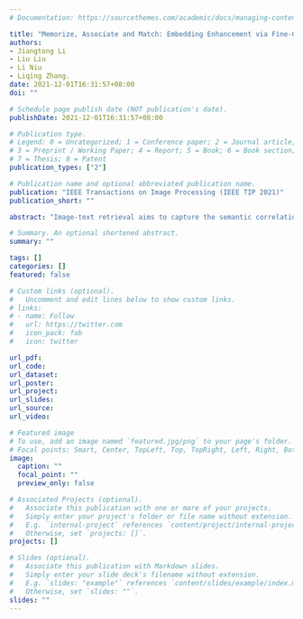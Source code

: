 ```yaml
---
# Documentation: https://sourcethemes.com/academic/docs/managing-content/

title: "Memorize, Associate and Match: Embedding Enhancement via Fine-Grained Alignment for Image-Text Retrieval,"
authors:
- Jiangtong Li
- Liu Liu
- Li Niu
- Liqing Zhang.
date: 2021-12-01T16:31:57+08:00
doi: ""

# Schedule page publish date (NOT publication's date).
publishDate: 2021-12-01T16:31:57+08:00

# Publication type.
# Legend: 0 = Uncategorized; 1 = Conference paper; 2 = Journal article;
# 3 = Preprint / Working Paper; 4 = Report; 5 = Book; 6 = Book section;
# 7 = Thesis; 8 = Patent
publication_types: ["2"]

# Publication name and optional abbreviated publication name.
publication: "IEEE Transactions on Image Processing (IEEE TIP 2021)"
publication_short: ""

abstract: "Image-text retrieval aims to capture the semantic correlation between images and texts. Existing image-text retrieval methods can be roughly categorized into embedding learning paradigm and pair-wise learning paradigm. The former paradigm fails to capture the fine-grained correspondence between images and texts. The latter paradigm achieves fine-grained alignment between regions and words, but the high cost of pair-wise computation leads to slow retrieval speed. In this paper, we propose a novel method named MEMBER by using Memory-based EMBedding Enhancement for image-text Retrieval (MEMBER), which introduces global memory banks to enable fine-grained alignment and fusion in embedding learning paradigm. Specifically, we enrich image (resp., text) features with relevant text (resp., image) features stored in the text (resp., image) memory bank. In this way, our model not only accom- plishes mutual embedding enhancement across two modalities, but also maintains the retrieval efficiency. Extensive experiments demonstrate that our MEMBER remarkably outperforms state- of-the-art approaches on two large-scale benchmark datasets."

# Summary. An optional shortened abstract.
summary: ""

tags: []
categories: []
featured: false

# Custom links (optional).
#   Uncomment and edit lines below to show custom links.
# links:
# - name: Follow
#   url: https://twitter.com
#   icon_pack: fab
#   icon: twitter

url_pdf: 
url_code:
url_dataset:
url_poster:
url_project:
url_slides:
url_source:
url_video:

# Featured image
# To use, add an image named `featured.jpg/png` to your page's folder. 
# Focal points: Smart, Center, TopLeft, Top, TopRight, Left, Right, BottomLeft, Bottom, BottomRight.
image:
  caption: ""
  focal_point: ""
  preview_only: false

# Associated Projects (optional).
#   Associate this publication with one or more of your projects.
#   Simply enter your project's folder or file name without extension.
#   E.g. `internal-project` references `content/project/internal-project/index.md`.
#   Otherwise, set `projects: []`.
projects: []

# Slides (optional).
#   Associate this publication with Markdown slides.
#   Simply enter your slide deck's filename without extension.
#   E.g. `slides: "example"` references `content/slides/example/index.md`.
#   Otherwise, set `slides: ""`.
slides: ""
---
```

